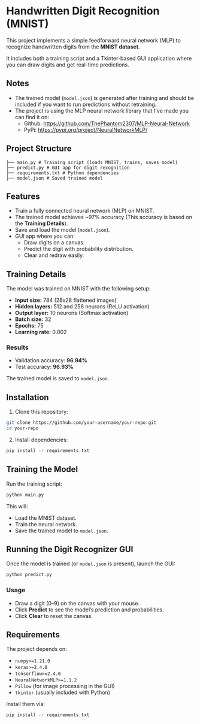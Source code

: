 
# Handwritten Digit Recognition (MNIST)

This project implements a simple feedforward neural network (MLP) to recognize handwritten digits from the **MNIST dataset**.

It includes both a training script and a Tkinter-based GUI application where you can draw digits and get real-time predictions.

## Notes

- The trained model (`model.json`) is generated after training and should be included if you want to run predictions without retraining.
- The project is using the MLP neural network library that I've made you can find it on:
	- Github: https://github.com/ThePhantom2307/MLP-Neural-Network
	- PyPi: https://pypi.org/project/NeuralNetworkMLP/

## Project Structure

```
├── main.py # Training script (loads MNIST, trains, saves model)
├── predict.py # GUI app for digit recognition
├── requirements.txt # Python dependencies
├── model.json # Saved trained model
```

## Features

- Train a fully connected neural network (MLP) on MNIST.
- The trained model achieves ~97% accuracy (This accuracy is based on the **Training Details**).
- Save and load the model (`model.json`).
- GUI app where you can:
	- Draw digits on a canvas.
	- Predict the digit with probability distribution.
	- Clear and redraw easily.

## Training Details

The model was trained on MNIST with the following setup:
-  **Input size:** 784 (28x28 flattened images)
-  **Hidden layers:** 512 and 256 neurons (ReLU activation)
-  **Output layer:** 10 neurons (Softmax activation)
-  **Batch size:** 32
-  **Epochs:** 75
-  **Learning rate:** 0.002

### Results
- Validation accuracy: **96.94%**
- Test accuracy: **96.93%**

The trained model is saved to `model.json`.

## Installation

1. Clone this repository:

```bash
git clone https://github.com/your-username/your-repo.git
cd your-repo
```

2. Install dependencies:

```bash
pip install -r requirements.txt
```

## Training the Model

Run the training script:

```bash
python main.py
```

This will:
- Load the MNIST dataset.
- Train the neural network.
- Save the trained model to `model.json`.

## Running the Digit Recognizer GUI

Once the model is trained (or `model.json` is present), launch the GUI:

```bash
python predict.py
```

### Usage

- Draw a digit (0–9) on the canvas with your mouse.
- Click **Predict** to see the model’s prediction and probabilities.
- Click **Clear** to reset the canvas.

## Requirements

The project depends on:
-  `numpy>=1.21.0`
-  `keras>=2.4.0`
-  `tensorflow>=2.4.0`
-  `NeuralNetworkMLP>=1.1.2`
-  `Pillow` (for image processing in the GUI)
-  `tkinter` (usually included with Python)

Install them via:

```bash
pip install -r requirements.txt
```
